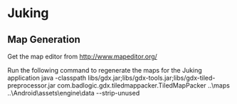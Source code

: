 # Juking

## Map Generation

Get the map editor from http://www.mapeditor.org/

Run the following command to regenerate the maps for the Juking application
java -classpath libs/gdx.jar;libs/gdx-tools.jar;libs/gdx-tiled-preprocessor.jar com.badlogic.gdx.tiledmappacker.TiledMapPacker ..\maps ..\Android\assets\engine\data --strip-unused